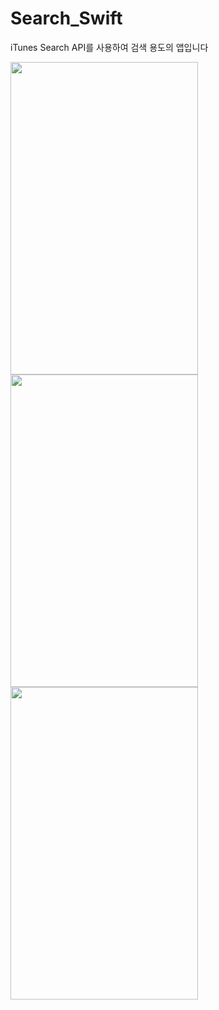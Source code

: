 # Search_Swift

iTunes Search API를 사용하여 검색 용도의 앱입니다

<div>
<img src="https://user-images.githubusercontent.com/40783589/96327950-21dab280-1079-11eb-9b1e-197f00b178ec.jpeg" width="300" height="500">
  <img src="https://user-images.githubusercontent.com/40783589/96327950-21dab280-1079-11eb-9b1e-197f00b178ec.jpeg" width="300" height="500">
  <img src="https://user-images.githubusercontent.com/40783589/96327950-21dab280-1079-11eb-9b1e-197f00b178ec.jpeg" width="300" height="500">
  
 </div>
